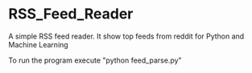 # RSS_Feed_Reader
A simple RSS feed reader. It show top feeds from reddit for Python and Machine Learning

To run the program execute "python feed_parse.py"
